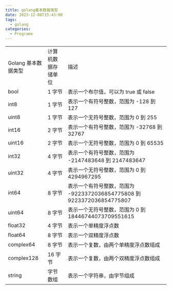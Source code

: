```yaml
---
title: golang基本数据类型
date: 2023-12-08T15:43:00
tags:
  - golang
categories:
  - Programe
---
```

|   |   |   |
|---|---|---|
|Golang 基本数据类型|计算机数据存储单位|描述|
|bool|1 字节|表示一个布尔值，可以为 true 或 false|
|int8|1 字节|表示一个有符号整数，范围为 -128 到 127|
|uint8|1 字节|表示一个无符号整数，范围为 0 到 255|
|int16|2 字节|表示一个有符号整数，范围为 -32768 到 32767|
|uint16|2 字节|表示一个无符号整数，范围为 0 到 65535|
|int32|4 字节|表示一个有符号整数，范围为 -2147483648 到 2147483647|
|uint32|4 字节|表示一个无符号整数，范围为 0 到 4294967295|
|int64|8 字节|表示一个有符号整数，范围为 -9223372036854775808 到 9223372036854775807|
|uint64|8 字节|表示一个无符号整数，范围为 0 到 18446744073709551615|
|float32|4 字节|表示一个单精度浮点数|
|float64|8 字节|表示一个双精度浮点数|
|complex64|8 字节|表示一个复数，由两个单精度浮点数组成|
|complex128|16 字节|表示一个复数，由两个双精度浮点数组成|
|string|字节数组|表示一个字符串，由字节组成|
